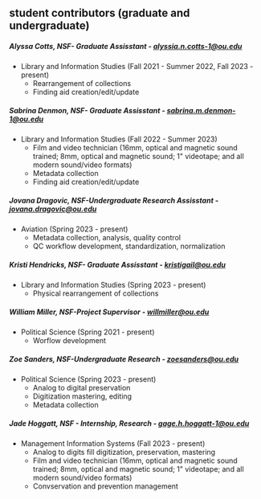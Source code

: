 ## student contributors (graduate and undergraduate)

   
##### **Alyssa Cotts, NSF- Graduate Assisstant** - [alyssia.n.cotts-1@ou.edu](alyssia.n.cotts-1@ou.edu)
* Library and Information Studies (Fall 2021 - Summer 2022, Fall 2023 - present)
    * Rearrangement of collections
    * Finding aid creation/edit/update  
  
##### **Sabrina Denmon, NSF- Graduate Assisstant** - [sabrina.m.denmon-1@ou.edu](sabrina.m.denmon-1@ou.edu)
* Library and Information Studies (Fall 2022 - Summer 2023)
    * Film and video technician (16mm, optical and magnetic sound trained; 8mm, optical and magnetic sound; 1" videotape; and all modern sound/video formats)
    * Metadata collection
    * Finding aid creation/edit/update

##### **Jovana Dragovic, NSF-Undergraduate Research Assisstant** - [jovana.dragovic@ou.edu](jovana.dragovic@ou.edu)
* Aviation (Spring 2023 - present)
    * Metadata collection, analysis, quality control
    * QC workflow development, standardization, normalization 

##### **Kristi Hendricks, NSF- Graduate Assisstant** - [kristigail@ou.edu](kristigail@ou.edu)
* Library and Information Studies (Spring 2023 - present)
    * Physical rearrangement of collections 

##### **William Miller, NSF-Project Supervisor** - [willmiller@ou.edu](willmiller@ou.edu)
* Political Science (Spring 2021 - present)
    * Worflow development
    
##### **Zoe Sanders, NSF-Undergraduate Research** - [zoesanders@ou.edu](zoesanders@ou.edu)
* Political Science (Spring 2023 - present)
    * Analog to digital preservation
    * Digitization mastering, editing
    * Metadata collection

##### **Jade Hoggatt, NSF - Internship, Research** - [gage.h.hoggatt-1@ou.edu](gage.h.hoggatt-1@ou.edu)
* Management Information Systems (Fall 2023 - present)
    * Analog to digits fill digitization, preservation, mastering
    * Film and video technician (16mm, optical and magnetic sound trained; 8mm, optical and magnetic sound; 1" videotape; and all modern sound/video formats)
    * Convservation and prevention management
